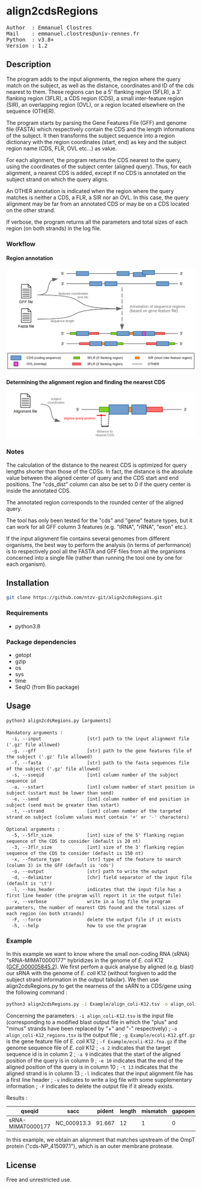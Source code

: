 # align2cdsRegions

<pre>
Author  : Emmanuel Clostres
Mail    : emmanuel.clostres@univ-rennes.fr
Python  : v3.8+
Version : 1.2
</pre>

## Description

The program adds to the input alignments, the region where the query match on the subject, as well as the distance, coordinates and ID of the cds nearest to them. These regions can be a 5' flanking region (5FLR), a 3' flanking region (3FLR), a CDS region (CDS), a small inter-feature region (SIR), an overlapping region (OVL), or a region located elsewhere on the sequence (OTHER).

The program starts by parsing the Gene Features File (GFF) and genome file (FASTA) which respectively contain the CDS and the length informations of the subject. It then transforms the subject sequence into a region dictionary with the region coordinates (start, end) as key and the subject region name (CDS, FLR, OVL etc...) as value.

For each alignment, the program returns the CDS nearest to the query, using the coordinates of the subject center (aligned query). Thus, for each alignment, a nearest CDS is added, except if no CDS is annotated on the subject strand on which the query aligns.

An OTHER annotation is indicated when the region where the query matches is neither a CDS, a FLR, a SIR nor an OVL. In this case, the query alignment may be far from an annotated CDS or may be on a CDS located on the other strand.

If verbose, the program returns all the parameters and total sizes of each region (on both strands) in the log file.

### Workflow

#### Region annotation

![Region-annotation](Pictures/01_region-annotation.png)

#### Determining the alignment region and finding the nearest CDS

![Region-and-nearest-CDS](Pictures/02_region-and-nearest-CDS.png)

### Notes

The calculation of the distance to the nearest CDS is optimized for query lengths shorter than those of the CDSs. In fact, the distance is the absolute value between the aligned center of query and the CDS start and end positions. The "cds_dist" column can also be set to 0 if the query center is inside the annotated CDS.

The annotated region corresponds to the rounded center of the aligned query.

The tool has only been tested for the "cds" and "gene" feature types, but it can work for all GFF column 3 features (e.g. "tRNA", "rRNA", "exon" etc.).

If the input alignment file contains several genomes from different organisms, the best way to perform the analysis  (in terms of performance) is to respectively pool all the FASTA and GFF files from all the organisms concerned into a  single file (rather than running the tool one by one for each organism).

## Installation

```bash
git clone https://github.com/ntzv-git/align2cdsRegions.git
```

### Requirements

- python3.8

### Package dependencies

- getopt
- gzip
- os
- sys
- time
- SeqIO (from Bio package)

## Usage

```
python3 align2cdsRegions.py [arguments]

Mandatory arguments :
  -i, --input                 [str] path to the input alignment file ('.gz' file allowed)
  -g, --gff                   [str] path to the gene features file of the subject ('.gz' file allowed)
  -f, --fasta                 [str] path to the fasta sequences file of the subject ('.gz' file allowed)
  -s, --sseqid                [int] column number of the subject sequence id
  -a, --sstart                [int] column number of start position in subject (sstart must be lower than send)
  -e, --send                  [int] column number of end position in subject (send must be greater than sstart)
  -t, --strand                [int] column number of the targeted strand on subject (column values must contain '+' or '-' characters)

Optional arguments :
  -5, --5flr_size             [int] size of the 5' flanking region sequence of the CDS to consider (default is 20 nt)
  -3, --3flr_size             [int] size of the 3' flanking region sequence of the CDS to consider (default is 150 nt)
  -x, --feature_type          [str] type of the feature to search (column 3) in the GFF (default is 'cds')
  -o, --output                [str] path to write the output
  -d, --delimiter             [chr] field separator of the input file (default is '\t')
  -l, --has_header            indicates that the input file has a first line header (the program will report it in the output file)
  -v, --verbose               write in a log file the program parameters, the number of nearest CDS found and the total sizes of each region (on both strands)
  -F, --force                 delete the output file if it exists
  -h, --help                  how to use the program
```

### Example

In this example we want to know where the small non-coding RNA (sRNA) "sRNA-MIMAT0000177" hybridizes in the genome of _E. coli_ K12 ([GCF_000005845.2](https://www.ncbi.nlm.nih.gov/datasets/genome/GCF_000005845.2/)).
We first perfom a quick analyse by aligned (e.g. blast) our sRNA with the genome of _E. coli_ K12 (without forgiven to add the subject strand information in the output tabular).
We then use align2cdsRegions.py to get the nearness of the sARN to a CDS/gene using the following command :

``` bash
python3 align2cdsRegions.py -i Example/align_coli-K12.tsv -o align_coli-K12_regions.tsv -g Example/ecoli-K12.gff.gz -f Example/ecoli-K12.fna.gz -s 2 -a 9 -e 10 -t 13 -l -v -F
```

Concerning the parameters : 
`-i align_coli-K12.tsv` is the input file (corresponding to a modified blast output file in which the "plus" and "minus" strands have been replaced by "+" and "-" respectively) ; 
`-o align_coli-K12_regions.tsv` is the output file ; 
`-g Example/ecoli-K12.gff.gz` is the gene feature file of _E. coli_ K12 ; 
`-f Example/ecoli-K12.fna.gz` if the genome sequence file of _E. coli_ K12 ; 
`-s 2` indicates that the target sequence id is in column 2 ; 
`-a 9` indicates that the start of the aligned position of the query is in column 9 ; 
`-e 10` indicates that the end of the aligned position of the query is in column 10 ; 
`-t 13` indicates that the aligned strand is in column 13 ; 
`-l` indicates that the input alignment file has a first line header ; 
`-v` indicates to write a log file with some supplementary information ; 
`-F` indicates to delete the output file if it already exists.

Results :

| qseqid            | sacc        | pident | length | mismatch | gapopen | qstart | qend | sstart | send   | evalue | bitscore | sstrand | region | cds_dist | cds_start | cds_end | cds_id          |
|-------------------|-------------|--------|--------|----------|---------|--------|------|--------|--------|--------|----------|---------|--------|----------|-----------|---------|-----------------|
| sRNA-MIMAT0000177 | NC_000913.3 | 91.667 | 12     | 1        | 0       | 5      | 16   | 585641 | 585652 | 106    | 17.7     | -       | 5FLR   | 13.5     | 584680    | 585633  | cds-NP_415097.1 |

In this example, we obtain an alignment that matches upstream of the OmpT protein ("cds-NP_415097.1"), which is an outer membrane protease.

## License

Free and unrestricted use.
